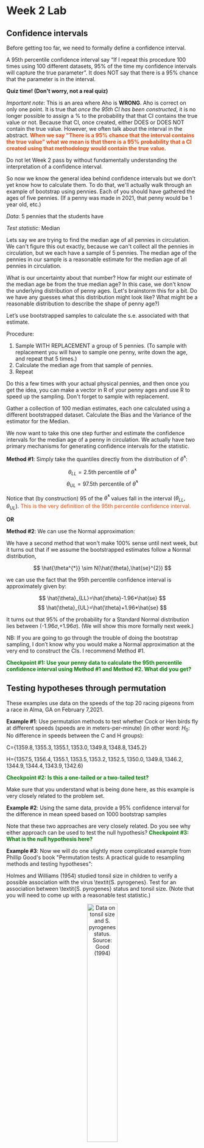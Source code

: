 Week 2 Lab
=============

Confidence intervals
-----------------------

Before getting too far, we need to formally define a confidence interval. 

A 95th percentile confidence interval say “If I repeat this procedure 100 times using 100 different datasets, 95% of the time my confidence intervals will capture the true parameter”. It does NOT say that there is a 95% chance that the parameter is in the interval.

**Quiz time! (Don't worry, not a real quiz)**

*Important note*: This is an area where Aho is **WRONG**. Aho is correct on only one point. It is true that *once the 95th CI has been constructed*, it is no longer possible to assign a $\%$ to the probability that that CI contains the true value or not. Because that CI, once created, either DOES or DOES NOT contain the true value. However, we often talk about the interval in the abstract. **<span style="color: orangered;">When we say "There is a 95$\%$ chance that the interval contains the true value" what we mean is that there is a 95$\%$ probability that a CI created using that methodology would contain the true value.</span>**

Do not let Week 2 pass by without fundamentally understanding the interpretation of a confidence interval. 

So now we know the general idea behind confidence intervals but we don't yet know how to calculate them. To do that, we'll actually walk through an example of bootstrap using pennies. Each of you should have gathered the ages of five pennies. (If a penny was made in 2021, that penny would be 1 year old, etc.)

*Data*: 5 pennies that the students have

*Test statistic*: Median

Lets say we are trying to find the median age of all pennies in circulation. We can't figure this out exactly, because we can't collect all the pennies in circulation, but we each have a sample of 5 pennies. The median age of the pennies in our sample is a reasonable estimate for the median age of all pennies in circulation. 

What is our uncertainty about that number? How far might our estimate of the median age be from the true median age? In this case, we don't know the underlying distribution of penny ages. (Let's brainstorm this for a bit. Do we have any guesses what this distribution might look like? What might be a reasonable distribution to describe the shape of penny age?) 

Let’s use bootstrapped samples to calculate the s.e. associated with that estimate.

Procedure: 
1. Sample WITH REPLACEMENT a group of 5 pennies. (To sample with replacement you will have to sample one penny, write down the age, and repeat that 5 times.)
2. Calculate the median age from that sample of pennies.
3. Repeat

Do this a few times with your actual physical pennies, and then once you get the idea, you can make a vector in R of your penny ages and use R to speed up the sampling. Don't forget to sample with replacement.

Gather a collection of 100 median estimates, each one calculated using a different bootstrapped dataset. Calculate the Bias and the Variance of the estimator for the Median.

We now want to take this one step further and estimate the confidence intervals for the median age of a penny in circulation. We actually have two primary mechanisms for generating confidence intervals for the statistic.

**Method #1**: Simply take the quantiles directly from the distribution of $\hat{\theta}^{*}$:

$$
\theta_{LL} = \mbox{2.5th percentile of } \hat{\theta}^{*}
$$
$$
\theta_{UL} = \mbox{97.5th percentile of } \hat{\theta}^{*}
$$

Notice that (by construction) 95$%$ of the $\hat{\theta}^{*}$ values fall in the interval $(\theta_{LL},\theta_{UL})$. <span style="color: orangered;">This is the very definition of the 95th percentile confidence interval.</span>

**OR** 

**Method #2**: We can use the Normal approximation:

We have a second method that won't make 100\% sense until next week, but it turns out that if we assume the bootstrapped estimates follow a Normal distribution, 

$$
\hat{\theta^{*}} \sim N(\hat{\theta},\hat{se}^{2})
$$

we can use the fact that the 95th percentile confidence interval is approximately given by:

$$
\hat{\theta}_{LL}=\hat{\theta}-1.96*\hat{se}
$$
$$
\hat{\theta}_{UL}=\hat{\theta}+1.96*\hat{se}
$$

It turns out that 95$\%$ of the probability for a Standard Normal distribution lies between (-1.96$\sigma$,+1.96$\sigma$). (We will show this more formally next week.) 

NB: If you are going to go through the trouble of doing the bootstrap sampling, I don’t know why you would make a Normal approximation at the very end to construct the CIs. I recommend Method #1.

**<span style="color: green;">Checkpoint #1: Use your penny data to calculate the 95th percentile confidence interval using Method #1 and Method #2. What did you get?</span>**

Testing hypotheses through permutation
------------------------------------

These examples use data on the speeds of the top 20 racing pigeons from a race in Alma, GA on February 7,2021. 

**Example #1**: Use permutation methods to test whether Cock or Hen birds fly at different speeds (speeds are in meters-per-minute) (in other word: $H_{0}$: No difference in speeds between the C and H groups):

C=$\{1359.8,1355.3,1355.1,1353.0,1349.8,1348.8,1345.2\}$

H=$\{1357.5,1356.4,1355.1,1353.5,1353.2,1352.5,1350.0,1349.8,1346.2,1344.9,1344.4,1343.9,1342.6\}$

**<span style="color: green;">Checkpoint #2: Is this a one-tailed or a two-tailed test?</span>**

Make sure that you understand what is being done here, as this example is very closely related to the problem set.


**Example #2**: Using the same data, provide a 95% confidence interval for the difference in mean speed based on 1000 bootstrap samples

Note that these two approaches are very closely related. Do you see why either approach can be used to test the null hypothesis? **<span style="color: green;">Checkpoint #3: What is the null hypothesis here?</span>**

**Example #3**: Now we will do one slightly more complicated example from Phillip Good's book "Permutation tests: A practical guide to resampling methods and testing hypotheses":

Holmes and Williams (1954) studied tonsil size in children to verify a possible association with the virus \textit{S. pyrogenes}. Test for an association between \textit{S. pyrogenes} status and tonsil size. (Note that you will need to come up with a reasonable test statistic.)

<div class="figure" style="text-align: center">
<img src="Table2categories.png" alt="Data on tonsil size and S. pyrogenes status. Source: Good (1994)" width="40%" />
<p class="caption">(\#fig:unnamed-chunk-1)Data on tonsil size and S. pyrogenes status. Source: Good (1994)</p>
</div>

Now lets consider the full dataset, where tonsil size is divided into three categories. How would we do the test now? **<span style="color: green;">Checkpoint #4: What is the new test statistic? (There are many options.)</span>** What 'labels' do you permute?

<div class="figure" style="text-align: center">
<img src="Table3categories.png" alt="Fill dataset on tonsil size and S. pyrogenes status. Source: Good (1994)" width="50%" />
<p class="caption">(\#fig:unnamed-chunk-2)Fill dataset on tonsil size and S. pyrogenes status. Source: Good (1994)</p>
</div>

Basics of bootstrap and jackknife
------------------------------------

To get started with bootstrap and jackknife techniques, we start by working through a very simple example. First we simulate some data


```r
x<-seq(0,9,by=1)
```

This will constutute our "data". Let's print the result of sampling with replacement to get a sense for it...


```r
table(sample(x,size=length(x),replace=T))
```

```
## 
## 0 1 2 3 6 7 8 9 
## 1 1 2 1 1 1 2 1
```

Now we will write a little script to take bootstrap samples and calculate the means of each of these bootstrap samples


```r
xmeans<-vector(length=1000)
for (i in 1:1000)
  {
  xmeans[i]<-mean(sample(x,replace=T))
  }
```

The actual number of bootstrapped samples is arbitrary *at this point* but there are ways of characterizing the precision of the bootstrap (jackknife-after-bootstrap) which might inform the number of bootstrap samples needed. *In practice*, people tend to pick some arbitrary but large number of bootstrap samples because computers are so fast that it is often easy to draw far more samples than are actually needed. When calculation of the statistic is slow (as might be the case if you are using the samples to construct a phylogeny, for example), then you would need to be more concerned with the number of bootstrap samples. 

First, lets just look at a histogram of the bootstrapped means and plot the actual sample mean on the histogram for comparison



```r
hist(xmeans,breaks=30,col="pink")
abline(v=mean(x),lwd=2)
```

<img src="Week-2-lab_files/figure-html/unnamed-chunk-6-1.png" width="672" />

Calculating bias and standard error
-----------------------------------

From these we can calculate the bias and standard deviation for the mean (which is the "statistic"):

$$
\widehat{Bias_{boot}} = \left(\frac{1}{k}\sum^{k}_{i=1}\theta^{*}_{i}\right)-\hat{\theta}
$$


```r
bias.boot<-mean(xmeans)-mean(x)
bias.boot
```

```
## [1] 0.0064
```

```r
hist(xmeans,breaks=30,col="pink")
abline(v=mean(x),lwd=5,col="black")
abline(v=mean(xmeans),lwd=2,col="yellow")
```

<img src="Week-2-lab_files/figure-html/unnamed-chunk-7-1.png" width="672" />

$$
\widehat{s.e._{boot}} = \sqrt{\frac{1}{k-1}\sum^{k}_{i=1}(\theta^{*}_{i}-\bar{\theta^{*}})^{2}}
$$


```r
se.boot<-sd(xmeans)
```

We can find the confidence intervals in two ways:

Method #1: Assume the bootstrap statistics are normally distributed


```r
LL.boot<-mean(xmeans)-1.96*se.boot #where did 1.96 come from?
UL.boot<-mean(xmeans)+1.96*se.boot
LL.boot
```

```
## [1] 2.778244
```

```r
UL.boot
```

```
## [1] 6.234556
```

Method #2: Simply take the quantiles of the bootstrap statistics


```r
quantile(xmeans,c(0.025,0.975))
```

```
##  2.5% 97.5% 
##   2.8   6.3
```

Let's compare this to what we would have gotten if we had used normal distribution theory. First we have to calculate the standard error:


```r
se.normal<-sqrt(var(x)/length(x))
LL.normal<-mean(x)-qt(0.975,length(x)-1)*se.normal
UL.normal<-mean(x)+qt(0.975,length(x)-1)*se.normal
LL.normal
```

```
## [1] 2.334149
```

```r
UL.normal
```

```
## [1] 6.665851
```

In this case, the confidence intervals we got from the normal distribution theory are too wide.

**<span style="color: green;">Checkpoint #6: Does it make sense why the normal distribution theory intervals are too wide?</span>** Because the original were were uniformly distributed, the data has higher variance than would be expected and therefore the standard error is higher than would be expected.

There are two packages that provide functions for bootstrapping, 'boot' and 'boostrap'. We will start by using the 'bootstrap' package, which was originally designed for Efron and Tibshirani's monograph on the bootstrap. 

To test the main functionality of the 'bootstrap' package, we will use the data we already have. The 'bootstrap' function requires the input of a user-defined function to calculate the statistic of interest. Here I will write a function that calculates the mean of the input values.


```r
library(bootstrap)
theta<-function(x)
  {
    mean(x)
  }
results<-bootstrap(x=x,nboot=1000,theta=theta)
results
```

```
## $thetastar
##    [1] 4.4 2.8 5.5 6.2 4.7 4.2 3.9 6.1 4.9 4.6 2.2 3.3 4.2 5.0 3.5 3.5 5.4 4.9
##   [19] 4.7 5.2 4.6 5.6 4.2 4.6 5.4 2.0 2.8 3.4 4.1 2.6 3.3 3.5 4.2 4.7 4.2 2.9
##   [37] 3.8 3.5 4.6 4.0 3.7 5.8 3.7 5.3 2.6 4.4 4.4 3.7 6.1 3.1 5.6 4.6 5.7 5.0
##   [55] 5.5 3.9 4.1 4.4 3.8 5.3 4.7 3.5 5.5 4.7 5.0 5.8 5.2 5.1 3.8 3.6 4.1 5.2
##   [73] 4.1 4.6 4.0 3.1 4.1 4.9 4.4 4.3 5.4 5.7 3.0 4.8 4.6 5.6 6.4 4.4 4.1 3.6
##   [91] 4.0 3.1 4.7 5.2 3.5 4.8 2.7 4.0 5.0 5.4 4.7 3.5 3.0 4.0 5.6 3.8 4.2 3.8
##  [109] 4.6 4.4 3.5 5.6 5.4 4.1 4.6 5.5 5.5 3.7 5.1 4.7 3.9 2.8 5.5 4.5 3.9 4.3
##  [127] 4.9 5.0 5.2 3.4 5.1 3.5 4.5 4.7 3.7 4.9 4.6 4.2 3.6 4.3 4.2 5.4 4.6 5.0
##  [145] 5.4 4.1 3.6 4.4 4.0 4.0 4.4 4.0 4.3 4.6 3.7 4.7 5.1 4.5 3.3 6.0 5.2 4.9
##  [163] 3.3 4.2 5.5 6.0 3.9 4.5 5.3 4.0 5.8 4.3 4.3 4.4 3.8 5.3 5.5 3.3 4.5 5.6
##  [181] 2.5 4.3 5.1 5.1 4.0 1.4 4.8 3.6 4.4 3.3 4.4 4.5 3.4 5.5 5.6 4.5 4.3 6.1
##  [199] 5.6 4.4 5.3 5.1 4.6 3.9 3.8 3.5 5.8 4.3 3.5 4.2 3.3 5.4 6.0 5.4 5.2 4.8
##  [217] 4.0 5.1 3.3 3.7 4.8 3.9 3.8 5.1 4.3 5.4 6.6 5.4 5.1 4.0 4.9 5.4 4.0 4.4
##  [235] 5.6 4.5 5.9 3.5 5.7 4.3 4.8 6.8 4.3 5.1 4.0 4.1 3.2 5.2 4.6 3.8 5.2 3.9
##  [253] 4.2 5.0 3.8 3.5 4.7 5.4 2.8 3.6 5.9 3.7 5.3 5.3 5.9 4.4 4.2 4.1 2.7 4.5
##  [271] 4.2 5.1 4.1 3.6 6.5 2.5 4.3 4.8 6.2 3.1 3.8 3.5 4.0 5.1 4.4 3.6 5.3 3.9
##  [289] 3.0 4.2 4.9 4.5 4.6 3.3 5.6 4.7 5.4 4.2 4.9 5.0 3.2 5.3 4.0 4.4 5.6 3.7
##  [307] 4.3 3.7 5.4 3.2 3.4 5.0 5.3 5.2 4.7 5.3 4.7 4.5 4.5 6.0 5.6 4.3 3.5 5.7
##  [325] 5.0 2.8 4.6 4.4 4.9 4.4 4.5 3.2 3.8 5.4 4.5 4.7 4.7 4.3 4.1 4.9 5.3 4.7
##  [343] 3.4 3.9 5.4 3.7 5.8 5.3 4.2 3.3 4.5 4.1 6.1 3.7 5.4 3.4 5.7 5.6 4.4 2.8
##  [361] 4.5 5.2 4.9 5.0 5.4 4.3 3.7 5.2 4.1 4.5 3.7 4.3 4.8 4.9 4.5 5.7 4.7 4.3
##  [379] 3.4 6.0 4.5 5.2 5.7 4.5 5.0 5.0 4.7 3.4 4.1 4.0 4.3 4.7 3.5 2.7 4.8 3.9
##  [397] 5.8 5.7 4.3 5.6 5.2 4.1 4.7 5.0 3.8 6.2 3.6 3.2 4.7 5.1 3.7 5.2 3.2 4.2
##  [415] 5.0 6.2 4.2 5.7 3.4 4.3 5.0 3.4 5.6 4.9 4.2 4.1 4.2 5.4 2.9 4.0 4.4 6.0
##  [433] 4.4 5.5 4.5 4.7 4.8 5.6 2.3 4.7 4.5 3.5 4.7 4.9 5.3 5.1 4.2 4.1 3.9 4.7
##  [451] 4.0 3.9 3.2 5.6 3.2 3.9 5.1 5.0 4.8 6.4 4.8 4.4 5.1 2.7 4.8 4.5 4.9 4.5
##  [469] 5.9 4.8 5.1 4.8 5.4 5.8 4.4 3.5 6.0 5.6 4.0 3.8 4.2 5.0 4.0 3.8 4.0 5.3
##  [487] 4.5 4.4 4.7 5.0 4.6 5.6 4.6 5.7 4.8 4.9 3.6 6.5 5.3 3.4 4.8 5.1 4.1 5.1
##  [505] 3.2 7.0 4.6 4.1 5.4 3.8 3.1 4.8 3.7 4.1 3.3 4.3 4.0 3.2 5.0 5.1 4.3 4.6
##  [523] 3.3 5.7 1.9 3.3 4.9 5.7 4.0 4.2 4.6 4.7 4.6 3.7 4.6 4.6 4.8 3.7 4.5 3.0
##  [541] 4.0 2.2 3.5 4.0 6.0 4.2 6.5 5.4 4.4 4.2 4.9 2.4 4.1 3.7 4.4 6.2 3.0 4.3
##  [559] 5.0 4.4 5.3 5.3 4.6 5.6 6.2 3.4 3.6 3.4 5.5 4.2 5.1 4.9 4.6 3.9 5.0 4.3
##  [577] 4.9 5.3 4.2 2.1 3.7 4.0 4.7 4.1 5.0 3.6 5.7 5.2 4.6 5.5 5.3 2.7 3.7 4.6
##  [595] 3.6 4.1 1.9 2.6 4.2 4.9 4.7 3.4 5.4 4.8 4.9 3.3 4.7 3.1 2.8 3.5 3.9 4.7
##  [613] 2.7 3.2 5.5 5.6 5.0 4.8 4.6 4.8 4.2 3.4 5.0 3.3 3.3 4.0 4.1 2.0 4.3 5.8
##  [631] 4.6 4.5 4.2 3.9 3.2 5.5 4.2 3.6 4.6 4.0 4.7 4.4 5.1 5.6 4.4 4.0 3.2 5.0
##  [649] 5.8 4.9 4.3 4.4 4.9 5.7 4.9 5.6 6.2 6.1 4.9 4.3 3.9 3.1 5.2 5.0 3.4 2.6
##  [667] 3.6 3.0 4.4 5.1 3.0 4.0 3.9 5.4 4.2 4.2 4.7 3.7 4.2 3.6 5.4 4.1 4.6 3.4
##  [685] 5.4 5.0 3.4 5.5 5.4 5.2 3.8 4.7 4.0 4.5 4.3 3.4 4.2 4.7 4.1 4.6 4.7 5.4
##  [703] 4.9 7.5 3.8 4.9 4.9 5.2 4.8 3.9 3.9 4.3 4.7 5.0 5.1 4.4 4.4 6.3 3.5 3.2
##  [721] 5.1 4.2 4.6 3.4 5.9 4.6 6.2 5.1 4.3 5.5 4.4 4.8 4.3 5.0 5.2 3.8 4.6 5.8
##  [739] 4.8 3.5 4.9 5.1 3.0 5.7 5.5 6.1 3.2 4.2 4.6 4.3 4.7 3.0 4.7 3.4 6.2 4.2
##  [757] 6.3 4.3 2.6 4.5 3.3 4.3 5.7 5.6 4.6 4.4 4.4 5.1 3.3 4.4 5.2 3.2 2.3 4.0
##  [775] 4.7 3.9 4.4 4.9 4.4 4.7 4.4 3.9 5.6 6.5 4.6 6.0 4.1 5.2 3.6 3.3 5.1 4.2
##  [793] 5.6 4.6 3.9 3.2 3.6 4.9 2.9 6.1 3.8 4.0 3.2 3.1 6.3 4.7 4.1 3.6 5.6 5.2
##  [811] 6.2 4.2 3.8 4.7 4.3 4.2 4.8 5.8 4.1 4.6 5.6 5.3 5.1 3.8 4.0 4.7 2.8 3.8
##  [829] 4.7 6.0 3.3 5.7 4.0 4.8 4.5 3.8 4.5 5.1 2.1 4.9 4.9 5.9 4.7 3.1 4.5 5.8
##  [847] 5.7 5.3 5.5 4.3 5.4 4.6 3.9 5.4 5.3 3.1 5.8 5.2 4.2 4.9 3.8 4.4 5.8 5.9
##  [865] 3.4 4.3 4.7 4.0 5.3 3.0 4.2 4.1 5.1 5.5 3.5 5.6 3.9 4.2 3.5 4.5 5.4 4.2
##  [883] 2.8 4.9 4.8 4.7 4.8 4.5 5.3 4.7 4.8 3.4 4.2 4.3 3.0 5.9 5.1 3.1 5.0 5.5
##  [901] 4.4 5.0 3.4 2.8 4.7 4.1 3.7 5.1 4.3 4.7 3.0 4.3 4.6 3.5 3.3 4.6 4.0 3.3
##  [919] 4.5 6.4 5.0 5.4 4.2 5.9 5.7 6.5 5.2 5.0 4.7 4.5 5.5 3.4 6.3 3.8 5.0 3.7
##  [937] 4.2 3.1 3.8 4.3 4.9 4.2 5.0 4.5 5.4 3.6 5.6 3.9 3.7 5.3 5.0 5.7 2.9 5.8
##  [955] 4.0 4.7 5.1 5.9 4.7 2.8 4.4 5.0 5.2 5.0 4.0 3.2 3.6 6.9 3.3 3.9 4.5 4.7
##  [973] 5.5 5.6 3.2 5.0 4.6 5.2 5.2 3.3 5.5 5.0 3.1 4.4 6.0 5.2 5.6 4.5 5.1 6.0
##  [991] 5.0 4.7 3.9 4.7 3.4 3.7 4.3 4.6 4.7 3.8
## 
## $func.thetastar
## NULL
## 
## $jack.boot.val
## NULL
## 
## $jack.boot.se
## NULL
## 
## $call
## bootstrap(x = x, nboot = 1000, theta = theta)
```

```r
quantile(results$thetastar,c(0.025,0.975))
```

```
##   2.5%  97.5% 
## 2.7975 6.2000
```

Notice that we get exactly what we got last time. This illustrates an important point, which is that the bootstrap functions are often no easier to use than something you could write yourself.

You can also define a function of the bootstrapped statistics (we have been calling this theta) to pull out immediately any summary statistics you are interested in from the bootstrapped thetas.

Here I will write a function that calculates the bias of my estimate of the mean (which is 4.5 [i.e. the mean of the number 0,1,2,3,4,5,6,7,8,9])


```r
bias<-function(x)
  {
  mean(x)-4.5
  }
results<-bootstrap(x=x,nboot=1000,theta=theta,func=bias)
results
```

```
## $thetastar
##    [1] 4.7 4.8 4.8 4.4 6.2 4.4 3.5 4.2 5.6 5.3 5.7 3.8 6.0 5.5 3.0 6.0 4.5 3.3
##   [19] 4.5 3.0 4.1 4.6 6.2 5.0 5.3 4.1 3.3 4.7 5.3 3.1 5.1 2.4 3.1 3.3 4.4 3.4
##   [37] 5.1 3.9 3.0 4.7 2.9 4.1 3.6 4.8 4.6 6.4 4.3 4.5 3.9 4.8 4.4 5.6 4.4 3.9
##   [55] 6.1 4.4 3.4 3.3 4.8 4.7 6.2 4.6 5.9 3.1 4.8 3.9 5.9 5.2 4.9 5.8 4.2 4.1
##   [73] 4.4 3.8 6.1 3.7 2.9 2.9 3.8 3.7 5.7 4.1 4.4 3.8 5.7 4.9 3.9 4.4 3.8 3.7
##   [91] 6.3 5.2 4.1 4.3 6.3 5.8 5.3 3.8 4.0 3.5 4.9 4.4 4.1 4.8 4.3 4.1 5.5 4.9
##  [109] 5.1 4.6 4.4 4.6 5.4 5.0 5.6 5.8 4.6 4.3 5.3 6.0 5.4 4.3 4.8 4.0 3.5 3.6
##  [127] 3.6 6.5 6.9 4.2 3.3 5.0 5.5 5.3 4.0 4.9 4.7 3.3 4.2 3.1 6.4 5.5 5.7 5.5
##  [145] 4.5 3.3 5.1 5.7 3.9 2.5 4.8 5.2 5.3 4.9 3.0 3.3 5.0 5.1 4.2 5.1 5.8 6.7
##  [163] 4.8 3.6 4.5 4.2 5.1 2.0 4.8 4.7 2.9 5.0 4.4 3.3 4.3 4.0 6.3 3.7 4.4 4.4
##  [181] 4.2 3.9 4.3 4.7 4.3 4.4 4.9 4.9 6.2 3.7 4.1 3.2 3.2 3.8 4.3 4.6 4.8 5.7
##  [199] 4.4 5.9 3.3 3.6 2.4 5.1 4.0 4.6 3.8 5.1 4.5 4.9 4.6 4.2 4.5 4.5 3.7 3.9
##  [217] 5.0 5.1 4.1 4.9 3.2 4.4 4.4 4.9 5.2 6.0 5.1 4.3 4.6 4.9 4.6 4.6 3.3 5.0
##  [235] 4.5 4.4 4.1 4.9 4.1 5.2 3.2 4.7 3.2 4.1 4.6 3.9 5.5 5.4 6.5 3.1 5.3 3.9
##  [253] 5.7 5.1 4.3 3.6 3.7 5.2 4.3 5.4 3.1 4.8 4.6 4.5 3.5 3.4 5.6 4.7 4.4 5.8
##  [271] 3.6 4.6 3.4 5.8 4.0 4.7 5.5 4.2 5.6 5.4 4.9 5.2 3.2 3.9 4.7 4.9 5.1 5.1
##  [289] 6.7 5.8 5.1 4.0 3.1 4.2 6.3 4.2 4.8 3.6 4.4 3.2 5.1 4.5 5.3 5.4 5.1 4.2
##  [307] 5.5 5.6 2.7 4.4 6.1 4.3 5.1 5.7 4.7 4.9 4.0 4.0 4.8 4.7 6.1 4.1 5.8 4.8
##  [325] 4.2 4.3 4.0 4.2 3.9 4.7 4.1 5.6 4.5 5.1 4.9 6.2 6.2 5.0 3.8 4.5 3.9 5.0
##  [343] 4.1 5.1 4.0 5.3 3.8 4.8 3.8 5.4 4.9 4.5 3.8 4.4 5.1 6.6 4.7 3.9 4.1 5.2
##  [361] 4.3 5.1 5.6 5.2 3.1 3.7 4.5 4.7 3.8 3.0 3.4 3.7 6.9 5.3 5.9 4.8 5.8 4.2
##  [379] 2.8 3.8 5.8 5.0 4.6 5.7 5.0 5.2 3.7 4.6 3.4 4.2 4.0 4.7 5.3 4.5 2.9 4.5
##  [397] 4.5 4.7 3.0 3.1 5.3 4.4 2.4 5.4 4.2 5.2 4.1 4.1 4.9 4.9 3.4 3.4 4.1 2.8
##  [415] 4.9 4.8 6.7 4.5 3.8 4.4 3.4 5.5 4.7 5.9 6.3 4.1 5.1 4.9 6.4 5.4 3.3 6.3
##  [433] 4.5 2.4 4.9 5.0 5.4 4.0 4.3 7.3 3.1 4.6 6.5 2.7 4.2 4.1 5.2 5.1 3.8 4.6
##  [451] 4.1 6.5 5.0 5.3 6.7 5.1 3.9 3.3 5.7 3.4 7.5 5.0 6.3 4.1 4.1 3.5 4.4 5.3
##  [469] 3.8 5.1 2.2 3.4 5.2 3.9 5.6 3.7 4.9 5.4 3.2 4.7 4.8 5.5 3.2 6.0 4.4 5.2
##  [487] 3.7 3.5 6.2 5.1 3.4 4.7 4.2 3.8 6.6 5.1 4.4 5.4 5.5 4.5 4.2 5.5 4.0 3.9
##  [505] 3.7 4.0 4.6 5.2 4.6 5.3 5.8 3.9 5.0 4.1 4.5 4.9 4.2 4.2 3.1 3.7 4.3 3.9
##  [523] 4.8 3.0 5.0 5.6 4.4 4.9 3.4 4.4 5.5 6.1 5.1 4.6 3.5 3.2 3.7 4.5 4.6 4.7
##  [541] 4.4 6.7 3.7 4.7 3.3 4.6 5.0 3.7 4.9 4.7 4.0 3.8 5.0 5.6 6.4 4.9 4.7 4.9
##  [559] 3.8 3.3 4.7 5.3 2.3 3.0 4.3 4.1 3.1 6.0 5.4 4.9 5.5 4.1 4.8 4.9 6.1 5.2
##  [577] 4.8 4.1 2.6 4.1 5.9 4.8 3.3 4.3 4.7 3.9 4.5 5.0 5.2 6.8 4.4 4.5 2.9 5.2
##  [595] 5.4 4.7 5.4 5.1 4.6 3.8 3.0 3.8 3.5 3.8 4.7 6.4 4.6 5.0 3.5 3.9 4.8 4.6
##  [613] 3.8 5.0 3.6 3.1 5.2 3.9 4.8 5.4 3.0 5.7 4.5 4.9 4.6 5.6 4.6 5.5 6.8 4.2
##  [631] 3.9 2.9 4.8 5.4 5.0 4.3 5.2 4.4 4.7 5.2 6.1 4.1 4.7 5.0 4.9 4.4 3.0 5.7
##  [649] 5.5 4.1 4.5 5.7 4.9 4.5 4.6 4.7 4.1 4.7 4.1 3.6 4.7 5.6 5.7 5.8 3.8 5.1
##  [667] 5.4 4.3 4.0 4.6 4.0 5.7 4.3 4.9 5.1 3.7 4.3 3.6 4.5 2.9 6.5 6.1 5.8 5.2
##  [685] 5.2 4.7 6.0 5.4 4.1 3.7 4.8 5.5 5.0 5.6 3.5 6.3 6.0 4.5 5.8 3.5 3.7 4.2
##  [703] 3.9 5.1 4.5 4.5 4.7 4.2 5.4 4.9 4.2 3.1 4.5 5.9 3.0 4.1 5.3 6.2 4.6 3.6
##  [721] 4.1 3.0 4.9 3.7 5.0 5.4 3.8 5.4 5.6 3.6 3.2 2.5 4.6 4.4 4.2 4.2 4.8 5.3
##  [739] 6.0 4.2 3.8 2.9 2.8 4.3 5.0 5.6 5.6 4.3 5.0 4.3 4.0 5.2 5.4 4.8 5.5 3.2
##  [757] 5.8 5.0 4.5 5.4 5.0 5.0 4.7 4.4 4.9 5.6 6.3 4.4 4.3 3.9 5.6 5.7 5.8 5.6
##  [775] 5.8 3.6 5.8 5.1 3.7 4.6 4.8 2.8 4.3 3.9 3.5 5.6 5.2 4.2 5.8 5.3 3.9 4.8
##  [793] 3.2 2.1 3.9 5.7 4.6 6.8 3.6 4.6 6.4 4.3 3.7 4.0 4.2 5.1 5.5 4.7 4.1 4.9
##  [811] 5.3 3.1 4.4 4.4 4.9 5.0 5.9 4.4 4.0 5.7 4.9 6.5 4.5 3.9 3.6 2.8 4.4 4.1
##  [829] 5.1 4.5 5.8 3.7 3.2 4.6 6.1 5.0 4.9 3.6 6.2 4.6 3.2 4.4 6.6 2.9 5.2 5.2
##  [847] 3.8 3.9 3.3 3.6 4.2 5.1 2.9 5.5 2.4 6.2 5.2 3.8 4.1 3.5 3.3 5.0 5.1 5.6
##  [865] 5.6 4.6 4.2 2.4 2.4 4.1 5.5 5.1 4.9 4.5 4.8 5.1 4.8 5.0 3.8 3.7 4.3 6.3
##  [883] 4.7 5.4 4.4 3.6 5.7 4.4 4.2 5.4 4.7 6.1 4.9 4.5 3.4 5.3 3.1 3.5 4.6 4.2
##  [901] 3.8 5.7 5.2 5.6 5.5 5.7 4.2 5.3 7.1 4.7 4.9 4.7 5.9 5.5 4.7 4.3 6.0 3.6
##  [919] 4.3 3.5 5.0 5.1 3.4 4.3 4.6 6.0 3.2 5.3 4.9 3.1 5.5 4.5 3.0 4.7 3.4 4.8
##  [937] 3.8 3.4 3.9 3.5 4.0 4.1 4.0 4.4 4.0 4.4 4.1 3.6 5.1 3.8 4.6 3.5 4.7 4.1
##  [955] 4.9 5.3 5.2 5.3 3.7 4.5 5.2 4.4 4.0 4.0 4.5 5.6 4.2 3.1 4.5 3.3 4.4 3.1
##  [973] 6.1 4.1 4.0 3.9 4.9 4.2 3.8 4.2 4.6 3.9 4.2 3.0 4.6 3.7 4.8 1.6 5.5 3.2
##  [991] 3.6 4.3 4.7 4.1 6.2 3.9 6.4 3.5 4.5 3.9
## 
## $func.thetastar
## [1] 0.067
## 
## $jack.boot.val
##  [1]  0.57747253  0.42031662  0.39380531  0.26593407  0.07450425 -0.07181818
##  [7] -0.09174312 -0.09942029 -0.29173333 -0.43690141
## 
## $jack.boot.se
## [1] 0.9420781
## 
## $call
## bootstrap(x = x, nboot = 1000, theta = theta, func = bias)
```

Compare this to 'bias.boot' (our result from above). Why might it not be the same? Try running the same section of code several times. See how the value of the bias ($func.thetastar) jumps around? We should not be surprised by this because we can look at the jackknife-after-bootstrap estimate of the standard error of the function (in this case, that function is the bias) and we can see that it is not so small that we wouldn't expect some variation in these values.

Remember, everything we have discussed today are estimates. The statistic as applied to your data will change with new data, as will the standard error, the confidence intervals - everything! All of these values have sampling distributions and are subject to change if you repeated the procedure with new data.

Note that we can calculate any function of $\theta^{*}$. A simple example would be the 72nd percentile:


```r
perc72<-function(x)
  {
  quantile(x,probs=c(0.72))
  }
results<-bootstrap(x=x,nboot=1000,theta=theta,func=perc72)
results
```

```
## $thetastar
##    [1] 3.3 3.4 5.3 5.4 5.2 4.6 4.6 4.2 6.0 4.3 5.5 2.7 5.7 4.9 4.9 2.9 5.3 6.2
##   [19] 4.1 5.4 5.0 4.1 5.7 4.4 4.8 3.2 5.5 3.6 4.5 4.1 5.4 4.6 4.4 4.6 3.9 3.8
##   [37] 3.6 4.6 3.4 4.2 5.7 5.2 5.7 3.7 3.5 4.8 4.6 3.2 4.2 5.2 3.7 4.1 3.7 3.5
##   [55] 3.7 5.1 4.7 6.4 5.8 5.9 4.0 5.1 3.5 4.7 5.2 5.2 4.8 3.9 5.0 2.8 4.1 4.5
##   [73] 4.1 3.9 4.0 5.4 3.4 4.9 4.7 5.9 3.4 6.5 3.7 4.1 5.3 4.8 5.3 5.9 3.1 5.4
##   [91] 3.8 4.7 5.0 3.6 2.3 4.0 2.6 2.9 4.1 3.6 4.4 3.8 3.2 5.4 4.7 4.8 4.8 3.8
##  [109] 3.4 5.7 4.4 4.7 4.8 5.6 5.9 5.2 5.8 5.4 4.1 5.2 4.4 5.1 5.1 4.1 5.0 4.0
##  [127] 4.9 4.6 3.5 2.8 4.2 5.1 3.6 3.3 4.6 5.0 5.5 5.7 4.7 5.2 3.0 3.3 3.9 5.5
##  [145] 4.7 5.3 2.7 3.7 5.0 4.3 5.1 4.2 5.8 4.4 5.0 6.0 5.0 3.9 3.0 4.8 3.9 5.3
##  [163] 3.4 4.3 4.2 4.7 5.3 4.8 4.2 6.8 4.6 5.1 3.1 4.8 3.7 4.2 4.4 4.8 3.5 5.1
##  [181] 6.2 4.0 3.7 4.4 4.7 4.0 5.2 3.5 5.3 6.4 5.3 5.9 4.5 2.2 5.9 3.4 4.0 4.9
##  [199] 4.6 4.4 3.4 3.4 4.4 3.1 3.3 3.4 5.7 3.2 4.4 3.5 3.4 4.0 4.7 3.8 4.9 3.4
##  [217] 2.5 3.9 3.9 4.2 3.5 4.0 3.8 4.3 4.1 3.4 5.7 5.1 4.0 3.9 3.0 4.8 5.6 4.7
##  [235] 4.3 5.7 5.6 3.7 3.2 5.0 4.0 3.9 3.8 4.6 4.8 5.3 4.6 5.5 4.3 4.7 3.2 4.4
##  [253] 5.4 3.3 3.4 4.1 4.0 5.2 4.7 4.6 5.5 5.4 3.9 4.4 4.6 4.5 3.7 4.9 5.3 5.0
##  [271] 4.4 5.4 4.9 4.2 5.1 4.2 2.4 4.3 5.6 2.5 4.3 5.4 4.2 4.2 4.3 3.0 4.8 2.3
##  [289] 5.6 3.3 5.5 4.4 4.5 2.8 4.2 4.8 4.8 4.8 3.4 4.5 5.4 4.7 4.9 5.4 5.5 6.1
##  [307] 4.8 4.8 5.0 3.4 3.8 4.9 3.6 5.0 5.9 4.6 3.3 4.3 4.9 2.0 4.9 4.8 4.2 4.1
##  [325] 5.4 4.5 3.6 5.4 4.1 3.4 5.1 4.4 5.3 4.4 4.5 2.9 2.9 5.4 3.7 4.1 3.4 4.2
##  [343] 4.6 3.4 3.1 5.3 5.4 4.9 3.8 5.2 4.2 3.5 2.7 5.3 4.0 4.9 4.6 4.8 5.7 4.2
##  [361] 5.6 4.9 6.2 4.3 4.3 4.8 3.5 5.8 5.0 5.5 3.1 3.9 2.6 5.0 4.3 4.6 2.8 4.2
##  [379] 4.3 4.9 4.8 3.5 4.5 4.7 4.4 4.4 3.4 5.1 5.2 2.6 5.1 3.8 6.1 5.8 4.4 4.8
##  [397] 5.5 3.9 3.9 5.0 4.1 3.0 4.3 3.6 3.1 3.0 3.8 5.7 3.7 4.4 3.9 4.4 3.8 4.3
##  [415] 5.0 3.8 3.9 4.6 4.4 5.9 4.1 4.4 5.1 5.7 5.9 6.5 5.0 3.9 5.4 5.0 3.9 4.4
##  [433] 4.3 6.8 4.8 3.2 2.7 5.8 4.6 4.7 4.1 5.6 4.9 5.5 4.2 3.6 4.1 3.3 3.8 4.8
##  [451] 3.6 3.5 4.9 5.2 5.2 4.7 4.6 3.2 5.8 2.8 6.3 3.5 5.0 2.2 4.1 5.1 4.4 5.5
##  [469] 5.2 4.2 2.7 5.2 5.4 3.8 4.5 4.3 4.3 3.7 4.3 4.3 4.8 4.1 4.0 5.0 4.2 3.7
##  [487] 4.4 4.0 4.5 3.9 4.2 4.8 3.5 5.0 3.7 4.2 5.8 3.7 3.3 4.5 5.1 5.1 5.1 4.3
##  [505] 5.3 4.5 6.0 6.0 3.7 4.4 4.2 4.6 3.2 5.4 4.5 5.5 4.7 5.1 3.9 4.8 3.5 3.5
##  [523] 3.4 5.3 3.6 3.7 6.1 5.1 3.3 4.5 4.5 5.4 5.3 2.6 3.7 4.4 5.8 3.6 3.6 6.4
##  [541] 6.1 3.2 4.3 7.2 4.9 3.9 3.6 4.6 2.7 3.5 4.8 3.9 5.6 4.5 5.9 3.5 4.5 3.8
##  [559] 5.2 5.0 3.7 4.9 6.1 4.9 5.0 4.7 3.5 4.8 3.9 4.9 6.6 4.7 4.9 5.3 5.8 3.3
##  [577] 3.5 4.5 5.6 4.7 2.8 4.5 5.4 3.7 3.5 4.5 2.3 5.4 3.6 4.9 5.0 3.9 4.8 3.5
##  [595] 4.4 5.6 4.5 4.3 5.9 5.6 4.6 5.3 5.8 4.0 4.3 4.7 3.5 4.6 4.7 4.7 6.6 3.8
##  [613] 3.5 4.9 5.0 5.0 4.1 4.7 4.3 4.5 3.7 4.7 5.4 3.5 5.8 4.4 4.9 4.6 3.2 4.9
##  [631] 4.6 4.1 5.5 3.8 5.9 5.0 5.2 5.5 3.5 4.4 4.3 6.1 5.3 3.3 4.1 6.1 6.6 6.0
##  [649] 6.3 4.6 4.7 3.6 4.5 5.2 5.9 4.7 4.3 6.0 3.8 4.8 3.9 5.4 5.5 4.5 4.6 4.8
##  [667] 5.0 4.4 5.7 2.9 2.9 4.2 5.8 4.7 3.8 3.6 6.5 5.1 6.1 4.3 6.3 5.8 3.3 3.7
##  [685] 5.1 4.6 5.6 6.2 4.8 4.9 4.5 4.2 3.2 4.4 5.5 4.5 4.6 4.7 4.5 4.6 5.3 6.3
##  [703] 3.7 4.6 6.0 4.2 4.3 4.0 4.9 4.3 5.0 6.2 5.1 4.2 5.9 5.5 3.6 6.6 4.2 5.3
##  [721] 4.1 4.1 3.1 5.0 5.4 4.4 4.5 4.6 3.9 5.1 3.9 6.3 3.3 3.9 5.9 4.3 4.7 3.9
##  [739] 5.2 3.5 5.6 4.5 4.2 4.1 4.6 5.1 3.6 3.3 4.7 4.4 2.9 5.6 4.7 4.4 4.7 4.3
##  [757] 4.7 4.6 6.2 3.5 4.6 6.8 3.9 4.6 5.0 4.9 5.2 6.3 4.7 3.9 4.9 4.2 4.3 5.2
##  [775] 5.3 4.1 4.5 3.6 3.5 3.9 6.2 3.9 4.0 6.0 4.6 3.6 3.1 5.3 3.2 3.7 4.5 3.6
##  [793] 4.7 4.5 3.7 4.6 3.8 4.5 5.3 3.9 3.3 3.1 5.1 5.7 3.7 3.8 2.2 3.7 4.7 5.7
##  [811] 4.5 2.2 3.0 4.0 4.4 4.2 5.6 5.5 5.9 5.7 3.7 3.1 5.2 5.3 4.8 6.1 3.9 4.9
##  [829] 5.4 4.7 3.8 5.5 4.9 4.0 4.3 3.6 4.7 5.0 3.8 3.6 4.8 4.6 3.7 4.5 4.3 2.2
##  [847] 4.1 5.3 4.6 4.9 4.0 5.1 4.3 4.1 5.5 6.0 5.1 4.4 3.7 5.0 4.2 4.6 3.4 4.7
##  [865] 4.1 5.6 6.4 5.2 3.9 3.0 6.0 5.7 3.7 4.2 4.0 3.2 4.8 2.7 4.2 3.0 4.9 4.4
##  [883] 4.5 6.3 5.3 5.7 3.0 3.0 4.9 3.6 5.1 3.3 3.7 3.4 3.6 2.7 3.7 3.5 6.4 3.9
##  [901] 3.5 5.0 4.2 5.3 3.4 5.0 4.3 6.2 6.0 3.9 4.3 3.9 4.8 4.2 3.9 2.9 4.5 3.4
##  [919] 4.6 3.5 4.9 3.6 5.2 4.1 4.7 3.3 5.4 5.5 4.1 5.4 3.2 4.7 3.9 3.2 4.2 5.6
##  [937] 5.3 5.0 5.2 1.3 3.8 5.1 3.4 3.1 4.1 2.4 3.6 3.9 5.0 5.1 5.9 5.4 3.9 3.9
##  [955] 4.5 4.2 5.8 3.0 3.3 5.8 3.1 3.6 4.1 5.6 2.8 4.1 5.9 6.0 3.9 5.1 6.7 3.8
##  [973] 5.9 3.9 3.7 4.1 4.2 4.0 3.8 4.2 4.2 4.4 3.5 3.6 4.3 5.6 4.4 4.4 5.3 6.8
##  [991] 3.4 4.4 4.8 5.6 4.5 6.1 5.0 3.6 5.7 5.4
## 
## $func.thetastar
## 72% 
##   5 
## 
## $jack.boot.val
##  [1] 5.5 5.4 5.3 5.2 5.1 5.0 4.9 4.7 4.6 4.5
## 
## $jack.boot.se
## [1] 0.9748846
## 
## $call
## bootstrap(x = x, nboot = 1000, theta = theta, func = perc72)
```

On Tuesday we went over an example in which we bootstrapped the correlation coefficient between LSAT scores and GPA. To do that, we sampled pairs of (LSAT,GPA) data with replacement. Here is a little script that would do something like that using (X,Y) data that are independently drawn from the normal distribution


```r
xdata<-matrix(rnorm(30),ncol=2)
```

Everyone's data is going to be different. With such a small sample size, it would be easy to get a positive or negative correlation by random change, but on average across everyone's datasets, there should be zero correlation because the two columns are drawn independently.


```r
n<-15
theta<-function(x,xdata)
  {
  cor(xdata[x,1],xdata[x,2])
  }
results<-bootstrap(x=1:n,nboot=50,theta=theta,xdata=xdata) 
#NB: xdata is passed to the theta function, not needed for bootstrap function itself
```

Notice the parameters that get passed to the 'bootstrap' function are: (1) the indexes which will be sampled with replacement. This is different that the raw data but the end result is the same because both the indices and the raw data get passed to the function 'theta' (2) the number of bootrapped samples (in this case 50) (3) the function to calculate the statistic (4) the raw data.

Lets look at a histogram of the bootstrapped statistics $\theta^{*}$ and draw a vertical line for the statistic as applied to the original data.


```r
hist(results$thetastar,breaks=30,col="pink")
abline(v=cor(xdata[,1],xdata[,2]),lwd=2)
```

<img src="Week-2-lab_files/figure-html/unnamed-chunk-17-1.png" width="672" />

Parametric bootstrap
---------------------

Let's do one quick example of a parametric bootstrap. We haven't introduced distributions yet (except for the Gaussian, or Normal, distribution, which is the most familiar), so lets spend a few minutes exploring the Gamma distribution, just so we have it to work with for testing out parametric bootstrap. All we need to know is that the Gamma distribution is a continuous, non-negative distribution that takes two parameters, which we call "shape" and "rate". Lets plot a few examples just to see what a Gamma distribution looks like. (Note that the Gamma distribution can be parameterized by "shape" and "rate" OR by "shape" and "scale", where "scale" is just 1/"rate". R will allow you to use either (shape,rate) or (shape,scale) as long as you specify which you are providing.

<img src="Week-2-lab_files/figure-html/unnamed-chunk-18-1.png" width="672" />


Let's generate some fairly sparse data from a Gamma distribution


```r
original.data<-rgamma(10,3,5)
```

and calculate the skew of the data using the R function 'skewness' from the 'moments' package. 


```r
library(moments)
theta<-skewness(original.data)
head(theta)
```

```
## [1] -0.1025882
```

What is skew? Skew describes how assymetric a distribution is. A distribution with a positive skew is a distribution that is "slumped over" to the right, with a right tail that is longer than the left tail. Alternatively, a distribution with negative skew has a longer left tail. Here we are just using it for illustration, as a property of a distribution that you may want to estimate using your data.

Lets use 'fitdistr' to fit a gamma distribution to these data. This function is an extremely handy function that takes in your data, the name of the distribution you are fitting, and some starting values (for the estimation optimizer under the hood), and it will return the parameter values (and their standard errors). We will learn in a couple weeks how R is doing this, but for now we will just use it out of the box. (Because we generated the data, we happen to know that the data are gamma distributed. In general we wouldn't know that, and we will see in a second that our assumption about the shape of the data really does make a difference.)


```r
library(MASS)
fit<-fitdistr(original.data,dgamma,list(shape=1,rate=1))
```

```
## Warning in densfun(x, parm[1], parm[2], ...): NaNs produced
```

```r
# fit<-fitdistr(original.data,"gamma")
# The second version would also work.
fit
```

```
##     shape       rate  
##   3.544604   6.388131 
##  (1.516520) (2.936165)
```

Now lets sample with replacement from this new distribution and calculate the skewness at each step:


```r
results<-c()
for (i in 1:1000)
  {
  x.star<-rgamma(length(original.data),shape=fit$estimate[1],rate=fit$estimate[2])
  results<-c(results,skewness(x.star))
  }
head(results)
```

```
## [1] 1.1811287 0.3475126 0.5284140 0.6514467 0.4430701 0.5676323
```

```r
hist(results,breaks=30,col="pink",ylim=c(0,1),freq=F)
```

<img src="Week-2-lab_files/figure-html/unnamed-chunk-22-1.png" width="672" />

Now we have the bootstrap distribution for skewness (the $\theta^{*}$ s), we can compare that to the equivalent non-parametric bootstrap:


```r
results2<-bootstrap(x=original.data,nboot=1000,theta=skewness)
results2
```

```
## $thetastar
##    [1]  0.1033800493 -0.4278012232  0.7549178891  0.2832317249 -0.0883896365
##    [6]  0.3236519505  0.0955453023  0.1766316387 -0.7227306183  0.6985145482
##   [11] -0.2929501002  0.8836617349  0.3789025518 -0.5915470833  0.2440363967
##   [16] -0.9829126949  0.1149704879  0.3545887165 -0.7481819407 -0.0979587827
##   [21] -0.2134059881  0.5796018213  0.0857104126  0.7029510141  0.3695330586
##   [26]  0.1846886994  0.4415878913 -0.2623665231 -0.7275434953  0.1327194856
##   [31] -0.3903807964 -0.0250831621  0.7932313972 -0.5263088760 -0.7188746861
##   [36]  0.3390519228 -0.0388761683  0.5373142295  0.7445219933  0.4293990090
##   [41] -0.3371128593 -0.3356343302  0.1197058424  1.0031721213  0.3116238797
##   [46] -0.1815639828  0.4274308032 -0.5044871720  0.3667640352  0.2926512286
##   [51]  0.2253245487  0.5240261742 -0.2118241210 -0.6988950364 -0.4236535138
##   [56] -0.1329500282 -0.7944937535  0.6639372388  0.0958740156  0.1702836341
##   [61] -1.4245950007 -0.3652941367  0.3747090716 -0.0576403938 -0.6383565030
##   [66]  0.0006125413 -0.2798396070 -0.0736998798 -0.0810996147  0.3414078681
##   [71] -0.1413949646  0.7126408710  0.3584026060  0.4061990723 -0.0473509931
##   [76]  1.0683631569  0.1613482492 -0.2867886327  0.0639373198  0.4379505399
##   [81] -0.5615228676  0.0188320738  0.1946445984 -0.0403469076 -0.3541190184
##   [86] -0.3103396291 -0.1449977570 -0.4179273253 -0.4934868201  0.2506502752
##   [91] -0.5641306195  0.0234967701 -0.3909904057  0.4599397615  0.1481004846
##   [96]  0.6111622560 -0.2141140469 -0.4430138653 -0.0493536515 -0.0895013610
##  [101] -0.2697242724  0.0986139965  0.0579137985  0.0576026706  0.4595330238
##  [106]  0.0557387252 -0.4651457045 -0.4310300126  0.5145889005 -0.4445256311
##  [111]  0.1527548673  0.4168643261  0.1099378414 -1.0442746895 -0.7699822572
##  [116]  1.0957732626  0.1215841509  0.1834535399 -0.8470844630 -0.4349569291
##  [121]  0.9595597952 -0.0940234989  0.2926405378 -0.5213807538  0.0390656633
##  [126] -0.9808766762  0.7376424748  0.1384485634  0.6812284073  0.4316359929
##  [131] -0.5007794469  0.5433891215 -0.3259488798  0.1499851623 -0.2272080759
##  [136]  0.5642494899 -0.4549285985 -0.9249004605  0.4605632831 -0.3518346519
##  [141] -0.9978401203  0.1745803689 -0.2185015608  0.2447390325 -0.4081942662
##  [146] -0.4520500404  0.1583670372 -0.3619962718  0.2204936298 -0.2876866604
##  [151]  0.5406853921  0.2549653497 -0.7634430677 -0.2945264731  0.1882278045
##  [156] -0.0831717379 -0.6424961540  0.3215510798  0.7018976111 -0.1919238405
##  [161] -0.5333314663  0.1194698007  0.4251230373  0.0839506414 -0.4290788187
##  [166] -0.2469945475  0.1985177736 -0.0812004806  0.0588771919  0.2110074267
##  [171]  0.2122503420  0.2738628109  0.2615709685 -0.5357328591  0.2184667608
##  [176]  0.2416860057  0.6396698980 -0.0727002542 -0.1154153988 -0.0876197074
##  [181]  0.0889218181  0.5038897628 -0.2774206706  0.0256467496  0.7999274071
##  [186] -1.1162423394  0.5086244722  0.0650723898 -0.0475908680 -0.1530166482
##  [191] -0.6553198169  0.2229235693 -0.4853160740  0.0177841887  0.1583446486
##  [196] -0.0479907034 -0.2181052300  0.0930780104  0.3784389119 -0.0971457132
##  [201] -0.3051453941 -0.0584205543  0.0724580968 -0.0834218257  0.4279242982
##  [206]  0.0129880827  1.0108298553 -1.1520732801  0.5152274984 -0.3069473975
##  [211] -0.2395152816  0.3824117515 -0.6329293906 -0.0825561487  0.1956233720
##  [216] -0.6070095556 -0.0221018377 -0.3534058357 -0.1766273105  0.1690056823
##  [221]  1.3213757593  0.7253366057 -0.1129939601 -0.2391237476  0.2225882000
##  [226]  0.3156455172  0.1164950641 -0.7549355994  0.7588354323 -0.1261970901
##  [231]  0.0101592367 -0.4853160740 -0.2135934248 -0.3794914456 -1.2805014576
##  [236] -0.2991266524 -0.6290457226 -0.1765214060  0.7169891611  0.0403751771
##  [241]  0.2453356336 -0.3737867666  0.9205929510 -0.3907027056 -0.5727972698
##  [246]  0.8208304778 -0.5332256816 -0.3096164793 -0.1976538170  0.7087965583
##  [251]  0.2045532887  0.3327801273  0.1314368745 -0.2155783521  0.5009998756
##  [256]  0.0610130761 -1.1519418517  0.2331931960  0.4918344728  0.5827044568
##  [261]  0.3213778508  0.0511217541  0.2110074267 -0.2913196435 -0.2032790314
##  [266]  0.0418067453 -0.0132165306  0.0316737672 -0.4554363664 -0.2198379304
##  [271]  0.3592550756 -0.1591593554 -0.2086923976 -0.0192982349 -0.7200482550
##  [276]  0.5156153021  0.2604775190 -0.3048212320  1.2988938542 -0.4053699942
##  [281] -0.7760907376  0.0876478327 -0.7793135991 -0.7354218526 -0.1848131205
##  [286]  0.2197085950 -0.1062389817 -0.7270628648 -0.5024787388 -0.4442433319
##  [291] -0.8225268917  0.5827121736  0.1910080058  0.2022671340 -0.3088474098
##  [296]  0.0153029536  1.6313249082  0.2087467374 -0.0078372783 -0.1151105777
##  [301]  0.1999397777 -0.0269351844 -0.0444445266  0.4966001725 -0.4826805570
##  [306]  0.1492699218 -0.0224643697 -0.2734999656 -0.3582153486 -0.3166063871
##  [311] -0.5777528718  0.0458511028 -0.3943237691  0.0421999442 -0.0019717663
##  [316] -0.2038809052  0.9812499599  0.2303319894 -0.4476200571 -0.4812442673
##  [321]  0.0765904800 -0.9599691113 -0.0907853359 -0.1401707033  0.0840226536
##  [326]  0.3253000633  0.0232831960 -0.2047022845 -0.0662401732 -0.1148093381
##  [331]  0.0046972101 -0.8685096894 -0.1525214209 -1.3167507335 -0.0850971266
##  [336]  0.1711697360 -0.3326907173  0.3879510235 -0.2049162304 -0.8470844630
##  [341] -0.8147145863 -0.3017313228 -0.7833647053 -0.4703221979 -0.1541794919
##  [346] -1.0470814122  1.0148241870 -0.5265841782  0.2504788004  0.0500918300
##  [351]  0.1712818057  0.1907009222 -0.2348750723  0.5101022165  0.0702335985
##  [356] -0.6830687534 -0.5038019634 -0.0189870102 -0.5408661823 -0.4426512380
##  [361]  0.3045060247  0.2296932543 -1.1108921131 -0.0292787405 -0.1729429095
##  [366] -0.3057934694 -0.5546314980 -0.8863801852  0.7544444544 -0.0051629296
##  [371] -0.0188881467 -0.1718130545  0.6664039642  0.4801043583 -0.8712167156
##  [376] -0.0807306585 -0.1990409343  0.8718459047  0.7825705418 -0.5233983989
##  [381] -0.4773042958 -0.3978542260  0.1128869429 -0.5028842052 -1.0834976977
##  [386]  0.5270485460  0.6351903697  0.6172594086 -0.5428589164 -0.5841843850
##  [391] -0.2466432108  0.3292496391  0.1799132606  0.8220961342 -0.7843581055
##  [396]  0.2585047974 -0.0884410766  0.0541924128 -0.9597020072 -0.8074366808
##  [401]  1.3921833663  0.7316756735 -0.0379940279  0.3616329328  0.7207266001
##  [406]  0.3957642652 -0.4263668327  0.4733252382 -0.1542013081 -0.1642207556
##  [411] -0.3504738788  0.1143569496 -0.4322225396 -0.8181166482 -0.3987989896
##  [416] -0.1022073843 -0.0400138040 -0.0702397556 -0.3822869482  0.2775427530
##  [421] -0.2227709754 -1.0579074799 -0.1203288872  1.5082809111 -0.0461987622
##  [426] -0.2891785729 -0.3007848250 -0.3119105007  0.0682290493  0.9091254716
##  [431] -0.0939413179 -0.6529066402  0.2571676869 -0.4410864093  0.5791950082
##  [436] -0.1052141590  0.3846870936  0.2208547200  0.1954696631 -0.3333894096
##  [441] -0.1489346333 -0.2841978415  0.2674076218 -0.4301804092  0.4163167694
##  [446] -0.0905628947  0.1458698836 -0.2285605194  0.0299606638  0.1678334880
##  [451]  0.1670838140  0.4931436238  0.5805827442  0.1478751071  0.2052849980
##  [456] -0.2156931493 -0.5501469948 -0.1674162175  0.6214609365  0.2397121578
##  [461]  0.2030371926 -0.3870463350 -1.2411804743  0.0400527102 -0.8049161802
##  [466] -0.0046662143 -0.3658636930  1.0018788888 -0.0839517355  0.0298590362
##  [471]  0.2562894007  0.1073411993  0.3927401043  0.3778047906  0.0156905570
##  [476] -0.0502693500 -0.2897574297 -0.0839095828  0.2045631285 -0.6177617762
##  [481] -0.4955677495  0.3958085470 -0.6124448626  0.0089432236  1.1493811727
##  [486]  0.1643465864 -0.2299220437  0.7055717785 -0.4615314097 -0.8622690919
##  [491]  0.4285044797  0.5843390937 -0.4747530319  0.1917048386 -0.4228343909
##  [496]  0.4479603439 -0.0389825274  0.1243931254  0.2629266214 -1.1955128090
##  [501] -0.0141375155 -0.8101765929 -0.1932811592  0.5791950082  0.2733161330
##  [506]  0.4358832352 -0.5498486166 -0.4589819465 -0.1427792936 -0.1456199367
##  [511] -0.3034409757 -0.0941819059 -1.5404375632  0.1998869177 -0.0894932439
##  [516] -1.3541302145 -0.3671301161 -0.7907816743  0.1179066006  0.5287772106
##  [521] -0.5599705460  0.4507156363  0.6299655249 -0.0816743881 -0.7326414637
##  [526] -0.0367949531  0.2629047223  0.0780423589  0.0191720405  0.2955763477
##  [531] -0.0786706676 -0.3667774248 -1.1473175793  1.1353516654 -0.2204195804
##  [536]  0.5201397438  0.4121627452 -0.1457043557  0.9927416303  0.9814722775
##  [541] -0.2558478769  0.4058709248  0.0926404009 -0.5385757594  0.3122841408
##  [546]  0.1133448460 -0.6443000813 -0.2582833581  0.8612310454 -0.8588662729
##  [551]  0.0270076907 -0.1964686382 -0.0359254898 -0.3268529668  0.5721684951
##  [556] -0.1605584803  0.2252073720 -0.8403216310  0.5984108851 -0.6283652342
##  [561] -0.7790221415 -0.0608276328 -0.3132230409  0.4384129971 -0.2285535137
##  [566] -0.4876447677  0.0032423074  0.6366600930 -0.1427792936 -0.5800751134
##  [571] -0.1684090408  0.1992886856  0.1425765890 -0.3057388313  0.5616586169
##  [576] -0.1636195853 -0.5637157242  0.0211432052 -0.4265868846 -0.3446037422
##  [581] -0.5536330468  0.4498521758 -0.1469628877 -0.0454505663  0.8427370470
##  [586]  0.2158217458  0.1844507314  0.3668808892 -0.4303027649  0.3594633250
##  [591] -0.3705397983 -0.3986265415  0.1985177736  0.6240218852  1.1439150432
##  [596] -0.2083890110  1.1155771837 -0.1157457867 -0.1251557416  0.0930578863
##  [601] -0.3191986846 -0.3854339152  0.0857983597  0.6540425303 -0.6770363974
##  [606] -0.9983950176 -0.3750237249  0.0825748309 -0.0149482246  0.1760344154
##  [611] -0.1713975730 -0.4473164963  0.2032257561 -0.0834748609  0.4507006147
##  [616]  0.7285279728  1.1002808071 -0.2907890308  0.1996157337 -0.4726750649
##  [621]  0.0948883366  0.5341911756 -0.2613428392 -1.0480996957 -0.3833307727
##  [626] -0.1159795570  0.7488290474 -0.0764913031  0.2332020485 -0.5579904958
##  [631] -0.1860618847  0.6618706690 -0.2511948698 -0.5217289925 -0.4887153997
##  [636] -0.2984149584  0.3189912835  0.4921241626 -0.2132873884  0.4610626044
##  [641] -0.3514970119  0.8596710252 -0.3458823021  0.3116238797  0.1936876883
##  [646] -0.1401707033 -0.8860024829  0.4261114007  0.1598491335 -0.6985754313
##  [651]  0.1683762048  0.0182069516  0.0131038669  0.1635585683  0.9385020988
##  [656] -0.1194683677 -0.6440505031 -0.0696965608 -0.2427094769  0.2375458627
##  [661] -0.3686894170  1.1398079518 -0.2086455536  0.3044190024 -0.9535219774
##  [666] -0.7874252582 -0.0268666394 -0.0335408277 -0.4772691871  0.3472699789
##  [671]  0.1525202839  0.2151734246  0.3526781042 -0.7518116145 -0.0561755283
##  [676] -0.1755483680 -1.0296142168 -0.4105853679  0.3684323350  0.4796306963
##  [681] -0.2585119207  0.3723833542  0.1671116368  0.1060481143 -0.8260541943
##  [686]  0.1404523455 -0.0856090574 -1.0720238603  0.9020137972 -0.3709892171
##  [691]  0.6172814024 -0.1259592863 -0.1390949852  0.1192335854  0.2895636230
##  [696]  0.1258229050 -0.8266978859  0.0954804516  0.3975872363  0.3227781437
##  [701]  0.4667077677 -0.4356591170  0.0158577963 -0.0308533387  0.8943224638
##  [706] -0.4631088418  0.6444575768 -0.5385757594  0.1732890635  0.6785823788
##  [711]  0.2902714702 -0.4973267143 -0.6046747015 -0.0047309466  0.3333310329
##  [716] -0.3381436252 -0.3418725721  0.8239130085 -0.4045131922  0.1763938072
##  [721]  0.4394544227  0.6729910898  0.7488290474 -0.1488562961  0.0796998014
##  [726]  0.4139451480 -0.6354518175 -0.7944937535  0.1167406715 -0.1860439702
##  [731]  0.5751897110 -0.2382707397  0.1028896165  0.7343396418 -1.6610507241
##  [736]  0.2613813976 -0.1886524508 -0.2232786158 -0.2135934248 -0.4010659517
##  [741]  0.5286914746 -0.0924564739 -0.0283804167  0.0637101615 -0.5834070313
##  [746] -0.3082113345 -0.0352600272  0.2866554947 -0.0494685698  0.5079998631
##  [751]  0.3412988476 -0.2576421136  0.1653640010  0.8205579194 -0.0227410907
##  [756] -0.7483213362  0.7454486487  0.5123396992  0.0892225087 -0.1160792941
##  [761] -0.1626952254  0.6454251596 -0.3831973620  0.3343770060 -0.7797631123
##  [766]  0.3845800802  0.1744698116 -0.7035266615  0.7829257290  0.5307653216
##  [771]  0.6043373945  0.2136893063 -0.1734296052 -1.0490484187  0.3723833542
##  [776]  0.7303857096  0.2077933087 -0.3864099694 -0.0275786488 -0.3319933070
##  [781]  1.1305934798  0.7416393832  0.7083133694  0.4844633341 -0.2244066550
##  [786]  0.2273049603  0.1454459303 -0.5269013345 -0.6164233724 -0.4808118505
##  [791]  0.3268006761  1.0978346253  0.2987259876  0.2615415629  0.0904333818
##  [796] -0.2304314764  0.2416286183 -0.0041852486 -1.2460400072  0.3609469934
##  [801]  0.3334260799 -0.0733652643 -0.7042573667  0.1239457498  0.1502842608
##  [806] -0.3053079113 -0.1005152488  0.3253425444  0.1671116368  0.3086305838
##  [811] -0.3928380594 -0.1409645132 -0.0334205423 -0.3102004846  0.4472336874
##  [816]  0.0175402968  0.3979878356  0.2308940227  0.1928231062  0.0188099975
##  [821] -0.2765176465 -0.9677125768  1.7198783556  0.0898852567 -0.6733874206
##  [826]  0.4015986235 -0.2093952251 -1.6837864600  0.0986230327 -0.2894337473
##  [831]  0.6335232518 -0.2945307804 -0.4158283296 -0.2391947663  0.1055530411
##  [836] -0.1561806569  0.4001401948 -0.0214107421  0.0182069516 -0.5140532353
##  [841] -0.5212493039 -0.0933876411 -0.3312279632  1.0309404544 -0.3541192991
##  [846] -0.4349009233 -1.2974007960  0.2444188091  0.3294470985 -0.1160792941
##  [851] -0.7843581055  0.3230170318  0.3252733843 -0.3639788943 -0.2821676470
##  [856]  0.2550180735 -0.0579177590 -0.7225997955 -1.1258807641 -0.5208128026
##  [861]  0.6151885510 -0.7045363265 -0.8137532082  0.0467307398  0.5090276671
##  [866]  0.0176500619 -0.1278207988 -0.6495918106  1.2449779202 -0.2622294535
##  [871] -0.1071109446  0.0822205217 -0.1246279960  0.0212386984  0.3944289621
##  [876] -0.1324450684  0.0302893316 -0.1560150206 -0.0609040140 -0.4923512418
##  [881]  0.6501160439 -0.7587945480  1.4038571072 -0.4346720117  1.0457703223
##  [886] -0.0837354873  0.1274540624 -0.0331590414 -0.0611800607  0.2834444961
##  [891] -0.0541609142  0.9258152000  0.7390877753  0.1067919101 -0.7216317315
##  [896]  0.3945266491 -0.3685581475  0.4428125418  0.0435173844  0.5337940248
##  [901]  0.2521682500  0.0120519786  0.4898152300 -0.3571789291 -0.0878400465
##  [906]  0.1373971357  0.5269826538  0.3392825718 -0.3659521701  1.0314596371
##  [911]  0.0323645822  0.1069941507  0.0191862540 -0.2858393507  0.3841360924
##  [916]  0.8546749899  0.4955919334  0.6579940935  0.5019517453  0.4371431565
##  [921] -0.3048212320 -0.1816520482 -0.1465283742 -0.5113387891  0.5336644935
##  [926]  0.3716988355 -0.0931158153 -0.0124945056  0.4485923112 -0.0059593575
##  [931] -0.4345654847 -0.4674252335 -0.2582647716 -0.0890500255 -0.4614921426
##  [936]  0.2388651046  0.0011650917 -0.2474367125  0.9033796500 -0.4265502591
##  [941]  0.3727418266 -1.1707084377 -0.5007794469 -0.3779951633  0.1202866496
##  [946]  1.3059603582 -0.3992663750  0.0507576203  0.2988381084  0.1360785616
##  [951]  0.0774996548 -0.6593339183 -0.2691801847 -0.2605902059  0.8431931729
##  [956]  0.7318274652 -0.0417571146 -0.1077351073 -0.2679738373  0.0061817799
##  [961]  0.1147009739  0.2078785980 -0.2091071904  0.2090836121 -0.1814765093
##  [966] -0.1898096322 -0.5198505317 -0.9954908923 -0.9143625115 -0.4600183708
##  [971]  0.7767240980 -0.1715623485  0.2266673531 -0.3505308601  0.4323747668
##  [976] -0.6497992827 -0.7055584893  0.0505461571 -0.5195823829 -0.0453531644
##  [981] -0.2744237011  0.2264393420 -0.2270773206  0.4954162507 -0.0337937663
##  [986] -0.0641579346  0.3892310397  0.3644890115 -0.8886414668  0.0498401984
##  [991] -0.6583628917  1.5067351067  0.5650772474  0.4385475500 -0.2430322442
##  [996] -0.7047579785  0.1101690174 -0.1321364063 -0.5126866066 -0.0992874014
## 
## $func.thetastar
## NULL
## 
## $jack.boot.val
## NULL
## 
## $jack.boot.se
## NULL
## 
## $call
## bootstrap(x = original.data, nboot = 1000, theta = skewness)
```

```r
hist(results,breaks=30,col="pink",ylim=c(0,1),freq=F)
hist(results2$thetastar,breaks=30,border="purple",add=T,density=20,col="purple",freq=F)
```

<img src="Week-2-lab_files/figure-html/unnamed-chunk-23-1.png" width="672" />

What would have happened if we would have fit a normal distribution instead of a gamma distribution?


```r
fit2<-fitdistr(original.data,dnorm,start=list(mean=1,sd=1))
```

```
## Warning in densfun(x, parm[1], parm[2], ...): NaNs produced

## Warning in densfun(x, parm[1], parm[2], ...): NaNs produced

## Warning in densfun(x, parm[1], parm[2], ...): NaNs produced

## Warning in densfun(x, parm[1], parm[2], ...): NaNs produced

## Warning in densfun(x, parm[1], parm[2], ...): NaNs produced

## Warning in densfun(x, parm[1], parm[2], ...): NaNs produced

## Warning in densfun(x, parm[1], parm[2], ...): NaNs produced

## Warning in densfun(x, parm[1], parm[2], ...): NaNs produced
```

```r
fit2
```

```
##       mean          sd    
##   0.55487349   0.25140970 
##  (0.07950273) (0.05621353)
```

```r
results.norm<-c()
for (i in 1:1000)
  {
  x.star<-rnorm(length(original.data),mean=fit2$estimate[1],sd=fit2$estimate[2])
  results.norm<-c(results.norm,skewness(x.star))
  }
head(results.norm)
```

```
## [1]  0.66272540  0.07491449 -0.02519675 -0.22404794  0.99191113  0.82804775
```

```r
hist(results,breaks=30,col="pink",ylim=c(0,1),freq=F)
hist(results.norm,breaks=30,col="lightgreen",freq=F,add=T)
hist(results2$thetastar,breaks=30,border="purple",add=T,density=20,col="purple",freq=F)
```

<img src="Week-2-lab_files/figure-html/unnamed-chunk-24-1.png" width="672" />

All three methods (two parametric and one non-parametric) really do give different distributions for the bootstrapped statistic, so the choice of which method is best depends a lot on the situation, how much data you have, and what you might already know about the underlying distribution.

Jackknifing is just as easy at bootstrapping. Here we will do a trivial example for illustration. We will write a little function for the mean even though you could put the function in directly with 'jackknife(x,mean)'


```r
theta<-function(x)
  {
  mean(x)
  }
x<-seq(0,9,by=1)
results<-jackknife(x=x,theta=theta)
results
```

```
## $jack.se
## [1] 0.9574271
## 
## $jack.bias
## [1] 0
## 
## $jack.values
##  [1] 5.000000 4.888889 4.777778 4.666667 4.555556 4.444444 4.333333 4.222222
##  [9] 4.111111 4.000000
## 
## $call
## jackknife(x = x, theta = theta)
```

**<span style="color: green;">Checkpoint #7: Why do we not have to tell the 'jackknife' function how many replicates to do?</span>**

Let's compare this with what we would have obtained from bootstrapping


```r
results2<-bootstrap(x,1000,theta)
mean(results2$thetastar)-mean(x)  #this is the bias
```

```
## [1] -0.0191
```

```r
sd(results2$thetastar)  #the standard deviation of the theta stars is the SE of the statistic (in this case, the mean)
```

```
## [1] 0.9357889
```


Everything we have done to this point used the R package 'bootstrap' - now lets compare that with the R package 'boot'. To avoid any confusion (a.k.a. masking) between the two packages, I recommend detaching the bootstrap package from the workspace with


```r
detach("package:bootstrap")
```


The 'boot' package is now recommended over the 'bootstrap' package, but they give the same answers and to some extent it is personal preference which one prefers to use.

We will still use the mean as the statistic of interest, but we will have to write a new function for it because the syntax of the 'boot' package is slightly different:


```r
library(boot)
theta<-function(x,index)
  {
  mean(x[index])
  }
boot(x,theta,R=999)
```

```
## 
## ORDINARY NONPARAMETRIC BOOTSTRAP
## 
## 
## Call:
## boot(data = x, statistic = theta, R = 999)
## 
## 
## Bootstrap Statistics :
##     original       bias    std. error
## t1*      4.5 -0.009309309   0.9306641
```

One of the main advantages to the 'boot' package over the 'bootstrap' package is the nicer formatting of the output.

Going back to our original code, lets see how we could reproduce all of these numbers:


```r
table(sample(x,size=length(x),replace=T))
```

```
## 
## 1 3 4 6 8 9 
## 1 3 1 2 1 2
```

```r
xmeans<-vector(length=1000)
for (i in 1:1000)
  {
  xmeans[i]<-mean(sample(x,replace=T))
  }
mean(x)
```

```
## [1] 4.5
```

```r
bias<-mean(xmeans)-mean(x)
se.boot<-sd(xmeans)
bias
```

```
## [1] -0.0041
```

```r
se.boot
```

```
## [1] 0.9102647
```

Why do our numbers not agree exactly with those of the boot package? This is because our estimates of bias and standard error are just estimates, and they carry with them their own uncertainties. That is one of the reasons we might bother doing jackknife-after-bootstrap.

The 'boot' package has a LOT of functionality. If we have time, we will come back to some of these more complex functions later in the semester as we cover topics like regression and glm.

